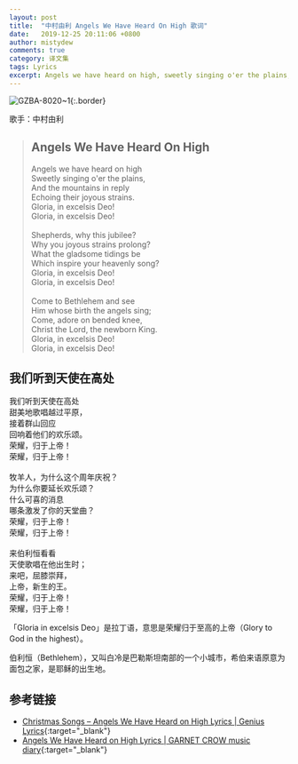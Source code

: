 ```yaml
---
layout: post
title:  "中村由利 Angels We Have Heard On High 歌词"
date:   2019-12-25 20:11:06 +0800
author: mistydew
comments: true
category: 译文集
tags: Lyrics
excerpt: Angels we have heard on high, sweetly singing o'er the plains, and the mountains in reply, echoing their joyous strains.
---
```

![GZBA-8020~1](https://crowsub.github.io/images/discography/dvd/GZBA-8020~1.jpg){:.border}

歌手：中村由利

<blockquote class="lyric-original">
  <h2>Angels We Have Heard On High</h2>
  <p>
    Angels we have heard on high<br>
    Sweetly singing o'er the plains,<br>
    And the mountains in reply<br>
    Echoing their joyous strains.<br>
    Gloria, in excelsis Deo!<br>
    Gloria, in excelsis Deo!<br>
    <br>
    Shepherds, why this jubilee?<br>
    Why you joyous strains prolong?<br>
    What the gladsome tidings be<br>
    Which inspire your heavenly song?<br>
    Gloria, in excelsis Deo!<br>
    Gloria, in excelsis Deo!<br>
    <br>
    Come to Bethlehem and see<br>
    Him whose birth the angels sing;<br>
    Come, adore on bended knee,<br>
    Christ the Lord, the newborn King.<br>
    Gloria, in excelsis Deo!<br>
    Gloria, in excelsis Deo!
  </p>
</blockquote>

<div class="lyric-translation">
  <h2>我们听到天使在高处</h2>
  <p>
    我们听到天使在高处<br>
    甜美地歌唱越过平原，<br>
    接着群山回应<br>
    回响着他们的欢乐颂。<br>
    荣耀，归于上帝！<br>
    荣耀，归于上帝！<br>
    <br>
    牧羊人，为什么这个周年庆祝？<br>
    为什么你要延长欢乐颂？<br>
    什么可喜的消息<br>
    哪条激发了你的天堂曲？<br>
    荣耀，归于上帝！<br>
    荣耀，归于上帝！<br>
    <br>
    来伯利恒看看<br>
    天使歌唱在他出生时；<br>
    来吧，屈膝崇拜，<br>
    上帝，新生的王。<br>
    荣耀，归于上帝！<br>
    荣耀，归于上帝！
  </p>
</div>

「Gloria in excelsis Deo」是拉丁语，意思是荣耀归于至高的上帝（Glory to God in the highest）。

伯利恒（Bethlehem），又叫白冷是巴勒斯坦南部的一个小城市，希伯来语原意为面包之家，是耶稣的出生地。

## 参考链接

* [Christmas Songs – Angels We Have Heard on High Lyrics \| Genius Lyrics](https://genius.com/Christmas-songs-angels-we-have-heard-on-high-lyrics){:target="_blank"}
* [Angels We Have Heard on High Lyrics \| GARNET CROW music diary](https://crowsub.github.io/lyrics/featuring/Angels%20We%20Have%20Heard%20On%20High.html){:target="_blank"}
